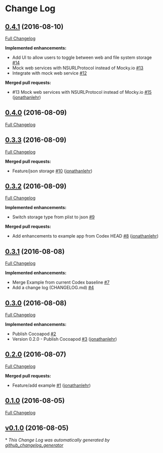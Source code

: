 # Change Log

## [0.4.1](https://github.com/AboutObjects/Modelmatic/tree/0.4.1) (2016-08-10)
[Full Changelog](https://github.com/AboutObjects/Modelmatic/compare/0.4.0...0.4.1)

**Implemented enhancements:**

- Add UI to allow users to toggle between web and file system storage [\#14](https://github.com/AboutObjects/Modelmatic/issues/14)
- Mock web services with NSURLProtocol instead of Mocky.io [\#13](https://github.com/AboutObjects/Modelmatic/issues/13)
- Integrate with mock web service [\#12](https://github.com/AboutObjects/Modelmatic/issues/12)

**Merged pull requests:**

- \#13 Mock web services with NSURLProtocol instead of Mocky.io [\#15](https://github.com/AboutObjects/Modelmatic/pull/15) ([jonathanlehr](https://github.com/jonathanlehr))

## [0.4.0](https://github.com/AboutObjects/Modelmatic/tree/0.4.0) (2016-08-09)
[Full Changelog](https://github.com/AboutObjects/Modelmatic/compare/0.3.3...0.4.0)

## [0.3.3](https://github.com/AboutObjects/Modelmatic/tree/0.3.3) (2016-08-09)
[Full Changelog](https://github.com/AboutObjects/Modelmatic/compare/0.3.2...0.3.3)

**Merged pull requests:**

- Feature/json storage [\#10](https://github.com/AboutObjects/Modelmatic/pull/10) ([jonathanlehr](https://github.com/jonathanlehr))

## [0.3.2](https://github.com/AboutObjects/Modelmatic/tree/0.3.2) (2016-08-09)
[Full Changelog](https://github.com/AboutObjects/Modelmatic/compare/0.3.1...0.3.2)

**Implemented enhancements:**

- Switch storage type from plist to json [\#9](https://github.com/AboutObjects/Modelmatic/issues/9)

**Merged pull requests:**

- Add enhancements to example app from Codex HEAD [\#8](https://github.com/AboutObjects/Modelmatic/pull/8) ([jonathanlehr](https://github.com/jonathanlehr))

## [0.3.1](https://github.com/AboutObjects/Modelmatic/tree/0.3.1) (2016-08-08)
[Full Changelog](https://github.com/AboutObjects/Modelmatic/compare/0.3.0...0.3.1)

**Implemented enhancements:**

- Merge Example from current Codex baseline [\#7](https://github.com/AboutObjects/Modelmatic/issues/7)
- Add a change log \(CHANGELOG.md\) [\#4](https://github.com/AboutObjects/Modelmatic/issues/4)

## [0.3.0](https://github.com/AboutObjects/Modelmatic/tree/0.3.0) (2016-08-08)
[Full Changelog](https://github.com/AboutObjects/Modelmatic/compare/0.2.0...0.3.0)

**Implemented enhancements:**

- Publish Cocoapod [\#2](https://github.com/AboutObjects/Modelmatic/issues/2)
- Version 0.2.0 - Publish Cocoapod [\#3](https://github.com/AboutObjects/Modelmatic/pull/3) ([jonathanlehr](https://github.com/jonathanlehr))

## [0.2.0](https://github.com/AboutObjects/Modelmatic/tree/0.2.0) (2016-08-07)
[Full Changelog](https://github.com/AboutObjects/Modelmatic/compare/0.1.0...0.2.0)

**Merged pull requests:**

- Feature/add example [\#1](https://github.com/AboutObjects/Modelmatic/pull/1) ([jonathanlehr](https://github.com/jonathanlehr))

## [0.1.0](https://github.com/AboutObjects/Modelmatic/tree/0.1.0) (2016-08-05)
[Full Changelog](https://github.com/AboutObjects/Modelmatic/compare/v0.1.0...0.1.0)

## [v0.1.0](https://github.com/AboutObjects/Modelmatic/tree/v0.1.0) (2016-08-05)


\* *This Change Log was automatically generated by [github_changelog_generator](https://github.com/skywinder/Github-Changelog-Generator)*